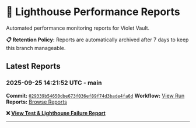 # 🔦 Lighthouse Performance Reports

Automated performance monitoring reports for Violet Vault.

**📋 Retention Policy:** Reports are automatically archived after 7 days to keep this branch manageable.

## Latest Reports

### 2025-09-25 14:21:52 UTC - main

**Commit:** [`029339b54650dbe673f036ef89f74d3bade4fa6d`](https://github.com/thef4tdaddy/violet-vault/commit/029339b54650dbe673f036ef89f74d3bade4fa6d)
**Workflow:** [View Run](https://github.com/thef4tdaddy/violet-vault/actions/runs/18010550001)
**Reports:** [Browse Reports](https://github.com/thef4tdaddy/violet-vault/tree/lighthouse-reports/reports/main/2025-09-25_14-21-50)

**❌ [View Test & Lighthouse Failure Report](./reports/main/2025-09-25_14-21-50/test-and-lighthouse-failures.md)**


---

